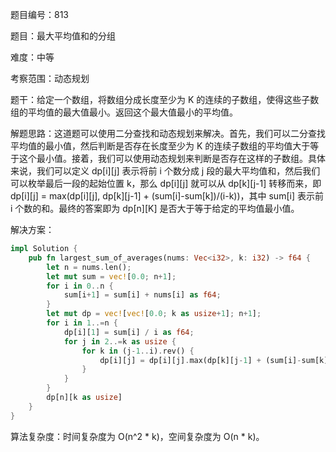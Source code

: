 题目编号：813

题目：最大平均值和的分组

难度：中等

考察范围：动态规划

题干：给定一个数组，将数组分成长度至少为 K 的连续的子数组，使得这些子数组的平均值的最大值最小。返回这个最大值最小的平均值。

解题思路：这道题可以使用二分查找和动态规划来解决。首先，我们可以二分查找平均值的最小值，然后判断是否存在长度至少为 K 的连续子数组的平均值大于等于这个最小值。接着，我们可以使用动态规划来判断是否存在这样的子数组。具体来说，我们可以定义 dp[i][j] 表示将前 i 个数分成 j 段的最大平均值和，然后我们可以枚举最后一段的起始位置 k，那么 dp[i][j] 就可以从 dp[k][j-1] 转移而来，即 dp[i][j] = max(dp[i][j], dp[k][j-1] + (sum[i]-sum[k])/(i-k))，其中 sum[i] 表示前 i 个数的和。最终的答案即为 dp[n][K] 是否大于等于给定的平均值最小值。

解决方案：

```rust
impl Solution {
    pub fn largest_sum_of_averages(nums: Vec<i32>, k: i32) -> f64 {
        let n = nums.len();
        let mut sum = vec![0.0; n+1];
        for i in 0..n {
            sum[i+1] = sum[i] + nums[i] as f64;
        }
        let mut dp = vec![vec![0.0; k as usize+1]; n+1];
        for i in 1..=n {
            dp[i][1] = sum[i] / i as f64;
            for j in 2..=k as usize {
                for k in (j-1..i).rev() {
                    dp[i][j] = dp[i][j].max(dp[k][j-1] + (sum[i]-sum[k]) / (i-k) as f64);
                }
            }
        }
        dp[n][k as usize]
    }
}
```

算法复杂度：时间复杂度为 O(n^2 * k)，空间复杂度为 O(n * k)。